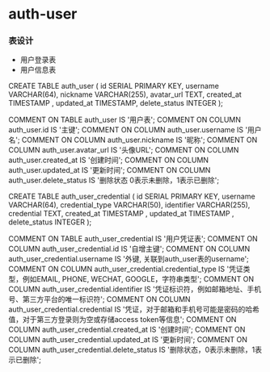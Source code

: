 # auth-user


### 表设计
* 用户登录表
* 用户信息表



CREATE TABLE auth_user (
id SERIAL PRIMARY KEY,
username VARCHAR(64),
nickname VARCHAR(255),
avatar_url TEXT,
created_at TIMESTAMP ,
updated_at TIMESTAMP,
delete_status INTEGER 
);

COMMENT ON TABLE auth_user IS '用户表';
COMMENT ON COLUMN auth_user.id IS '主键';
COMMENT ON COLUMN auth_user.username IS '用户名';
COMMENT ON COLUMN auth_user.nickname IS '昵称';
COMMENT ON COLUMN auth_user.avatar_url IS '头像URL';
COMMENT ON COLUMN auth_user.created_at IS '创建时间';
COMMENT ON COLUMN auth_user.updated_at IS '更新时间';
COMMENT ON COLUMN auth_user.delete_status IS '删除状态 0表示未删除，1表示已删除';



CREATE TABLE auth_user_credential (
id SERIAL PRIMARY KEY,
username VARCHAR(64),
credential_type VARCHAR(50),
identifier VARCHAR(255),
credential TEXT,
created_at TIMESTAMP ,
updated_at TIMESTAMP ,
delete_status INTEGER
);

COMMENT ON TABLE auth_user_credential IS '用户凭证表';
COMMENT ON COLUMN auth_user_credential.id IS '自增主键';
COMMENT ON COLUMN auth_user_credential.username IS '外键, 关联到auth_user表的username';
COMMENT ON COLUMN auth_user_credential.credential_type IS '凭证类型，例如EMAIL, PHONE, WECHAT, GOOGLE，字符串类型';
COMMENT ON COLUMN auth_user_credential.identifier IS '凭证标识符，例如邮箱地址、手机号、第三方平台的唯一标识符';
COMMENT ON COLUMN auth_user_credential.credential IS '凭证，对于邮箱和手机号可能是密码的哈希值，对于第三方登录则为空或存储access token等信息';
COMMENT ON COLUMN auth_user_credential.created_at IS '创建时间';
COMMENT ON COLUMN auth_user_credential.updated_at IS '更新时间';
COMMENT ON COLUMN auth_user_credential.delete_status IS '删除状态，0表示未删除，1表示已删除';
